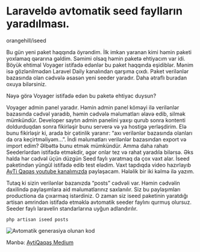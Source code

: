 # Laraveldə avtomatik seed faylların yaradılması.

orangehill/iseed

Bu gün yeni paket haqqında öyrəndim. İlk imkan yaranan kimi həmin paketi yoxlamaq qərarına gəldim. Səmimi olsaq həmin paketə ehtiyacım var idi. Böyük ehtimal Voyager istifadə edənlər bu paket haqqında eşidiblər. Mənim isə gözlənilmədən Laravel Daily kanalından qarşıma çıxdı. Paket verilənlər bazasında olan cədvələ əsasən yeni seeder yaradır. Daha ətraflı buradan oxuya bilərsiniz.

Nəyə görə Voyager istifadə edən bu paketə ehtiyac duysun?

Voyager admin panel yaradır. Həmin admin panel köməyi ilə verilənlər bazasında cədvəl yaradıb, həmin cədvələ məlumatları əlavə edib, silmək mümkündür. Developer saytın admin panelini yaxşı qurub sonra kontenti doldurduqdan sonra fikirləşir bunu serverə və ya hostigə yerləşdirim. Elə bunu fikirləşir ki, arada bir çətinlik yaranır: “axı verilənlər bazasında olanları da ora keçirtməliyəm…”. İndi məlumatları verilənlər bazasından export və import edim? Əlbəttə bunu etmək mümkündür. Amma daha rahatı Seederlərdən istifadə etməkdir, əgər onlar tez və rahat yaradıla bilərsə. Əks halda hər cədvəl üçün düzgün Seed faylı yaratmaq da çox vaxt alar. İseed paketindən yüngül istifadə edib test elədim. Vaxt tapdıqda video hazırlayıb [AyTi Qaqaş youtube kanalımızda](https://www.youtube.com/c/AyTiQaqa%C5%9F/videos) paylaşacam. Hələlik bir iki kəlmə ilə yazım.

Tutaq ki sizin verilənlər bazanızda “posts” cədvəli var. Həmin cədvəlin daxilində paylaşımlara aid məlumatlarınız saxlanılır. Siz bu paylaşımları productiona da çıxarmaq istərdiniz. O zaman siz iseed paketinin yaratdığı artisan əmrindən istifadə etməklə avtomatik seeder faylını qurmuş olursuz. Seeder faylı laravelin standarlarına uyğun adlandırılır.

`php artisan iseed posts`

![Avtomatik generasiya olunan kod](https://miro.medium.com/max/875/1*XbItbyFY7O-gyDqVPl5shg.png)


Mənbə: [AytiQaqaş Medium](https://aytiqaqash.medium.com/laraveld%C9%99-avtomatik-seed-fayllar%C4%B1n-yarad%C4%B1lmas%C4%B1-d0d66378efe8)